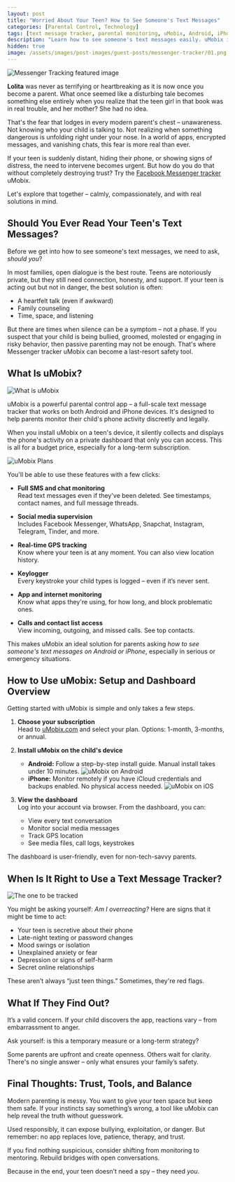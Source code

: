 ```yaml
---
layout: post
title: "Worried About Your Teen? How to See Someone's Text Messages"
categories: [Parental Control, Technology]
tags: [text message tracker, parental monitoring, uMobix, Android, iPhone, Facebook Messenger, parenting]
description: "Learn how to see someone's text messages easily. uMobix is a powerful tracker for Android and iPhone – ideal for parental monitoring."
hidden: true
image: /assets/images/post-images/guest-posts/messenger-tracker/01.png
---
```


![Messenger Tracking featured image](/assets/images/post-images/guest-posts/messenger-tracker/01.png)

**Lolita** was never as terrifying or heartbreaking as it is now once you become a parent. What once seemed like a disturbing tale becomes something else entirely when you realize that the teen girl in that book was in real trouble, and her mother? She had no idea.

That's the fear that lodges in every modern parent's chest – unawareness. Not knowing who your child is talking to. Not realizing when something dangerous is unfolding right under your nose. In a world of apps, encrypted messages, and vanishing chats, this fear is more real than ever.

If your teen is suddenly distant, hiding their phone, or showing signs of distress, the need to intervene becomes urgent. But how do you do that without completely destroying trust? Try the <a href="https://umobix.com/facebook-messenger-tracker.html" rel="sponsored">Facebook Messenger tracker</a> uMobix.

Let's explore that together – calmly, compassionately, and with real solutions in mind.

## Should You Ever Read Your Teen's Text Messages?

Before we get into how to see someone's text messages, we need to ask, *should you*?

In most families, open dialogue is the best route. Teens are notoriously private, but they still need connection, honesty, and support. If your teen is acting out but not in danger, the best solution is often:

- A heartfelt talk (even if awkward)
- Family counseling
- Time, space, and listening

But there are times when silence can be a symptom – not a phase. If you suspect that your child is being bullied, groomed, molested or engaging in risky behavior, then passive parenting may not be enough. That's where Messenger tracker uMobix can become a last-resort safety tool.

## What Is uMobix?

![What is uMobix](/assets/images/post-images/guest-posts/messenger-tracker/02.png)

uMobix is a powerful parental control app – a full-scale text message tracker that works on both Android and iPhone devices. It's designed to help parents monitor their child's phone activity discreetly and legally.

When you install uMobix on a teen's device, it silently collects and displays the phone's activity on a private dashboard that only you can access. This is all for a budget price, especially for a long-term subscription.

![uMobix Plans](/assets/images/post-images/guest-posts/messenger-tracker/03.png)

You'll be able to use these features with a few clicks:

- **Full SMS and chat monitoring**  
  Read text messages even if they've been deleted. See timestamps, contact names, and full message threads.

- **Social media supervision**  
  Includes Facebook Messenger, WhatsApp, Snapchat, Instagram, Telegram, Tinder, and more.

- **Real-time GPS tracking**  
  Know where your teen is at any moment. You can also view location history.

- **Keylogger**  
  Every keystroke your child types is logged – even if it’s never sent.

- **App and internet monitoring**  
  Know what apps they're using, for how long, and block problematic ones.

- **Calls and contact list access**  
  View incoming, outgoing, and missed calls. See top contacts.

This makes uMobix an ideal solution for parents asking *how to see someone's text messages on Android or iPhone*, especially in serious or emergency situations.

## How to Use uMobix: Setup and Dashboard Overview

Getting started with uMobix is simple and only takes a few steps.

1. **Choose your subscription**  
   Head to [uMobix.com](https://umobix.com/) and select your plan. Options: 1-month, 3-months, or annual.

2. **Install uMobix on the child's device**

   - **Android:** Follow a step-by-step install guide. Manual install takes under 10 minutes.
   ![uMobix on Android](/assets/images/post-images/guest-posts/messenger-tracker/04.png)
   - **iPhone:** Monitor remotely if you have iCloud credentials and backups enabled. No physical access needed.
   ![uMobix on iOS](/assets/images/post-images/guest-posts/messenger-tracker/05.png)

3. **View the dashboard**  
   Log into your account via browser. From the dashboard, you can:
   - View every text conversation
   - Monitor social media messages
   - Track GPS location
   - See media files, call logs, keystrokes

The dashboard is user-friendly, even for non-tech-savvy parents.

## When Is It Right to Use a Text Message Tracker?

![The one to be tracked](/assets/images/post-images/guest-posts/messenger-tracker/06.jpg)

You might be asking yourself: *Am I overreacting?* Here are signs that it might be time to act:

- Your teen is secretive about their phone
- Late-night texting or password changes
- Mood swings or isolation
- Unexplained anxiety or fear
- Depression or signs of self-harm
- Secret online relationships

These aren’t always “just teen things.” Sometimes, they're red flags.

## What If They Find Out?

It’s a valid concern. If your child discovers the app, reactions vary – from embarrassment to anger.

Ask yourself: is this a temporary measure or a long-term strategy?

Some parents are upfront and create openness. Others wait for clarity. There's no single answer – only what ensures your family’s safety.

## Final Thoughts: Trust, Tools, and Balance

Modern parenting is messy. You want to give your teen space but keep them safe. If your instincts say something’s wrong, a tool like uMobix can help reveal the truth without guesswork.

Used responsibly, it can expose bullying, exploitation, or danger. But remember: no app replaces love, patience, therapy, and trust.

If you find nothing suspicious, consider shifting from monitoring to mentoring. Rebuild bridges with open conversations.

Because in the end, your teen doesn’t need a spy – they need *you*.

